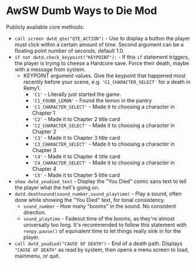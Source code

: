 # AwSW Dumb Ways to Die Mod

Publicly available core methods:

+ `call screen dwtd_qte("QTE_ACTION")` - Use to display a button the player must click within a certain amount of time. Second argument can be a floating point number of seconds, default 1.0.
+ `if not dwtd.check_keypoint("KEYPOINT"):` - If this `if` statement triggers, the player is trying to cheese a Hardcore save. Force their death, maybe with a message from system.
    + KEYPOINT argument values. Give the keypoint that happened most recently before your scene, e.g. `'C1_CHARACTER_SELECT'` for a death in Remy1.
        + `'C1'` - Literally just started the game.
        + `'C1_FOUND_LEMON'` - Found the lemon in the pantry
        + `'C1_CHARACTER_SELECT'` - Made it to choosing a character in Chapter 1
        + `'C2'` - Made it to Chapter 2 title card
        + `'C2_CHARACTER_SELECT'` - Made it to choosing a character in Chapter 2
        + `'C3'` - Made it to Chapter 3 title card
        + `'C3_CHARACTER_SELECT'` - Made it to choosing a character in Chapter 3
        + `'C4'` - Made it to Chapter 4 title card
        + `'C4_CHARACTER_SELECT'` - Made it to choosing a character in Chapter 4
        + `'C5'` - Made it to Chapter 5 title card
+ `show dwtd_youdied_text` - Display the "You Died" comic sans text to tell the player what the hell's going on.
+ `dwtd.deathsound(sound_number,sound_playtime)` - Play a sound, often done while showing the "You Died" text, for tonal consistency.
    + `sound_number` - How many "booms" in the sound. No consistent direction.
    + `sound_playtime` - Fadeout time of the booms, as they're almost universally too long. It's recommended to follow this statement with `renpy.pause()` of equivalent time to let things really sink in for the player.
+ `call dwtd_youdied("CAUSE OF DEATH")` - End of a death path. Displays `"CAUSE OF DEATH"` as read by system, then opens a menu screen to load, mainmenu, or quit.